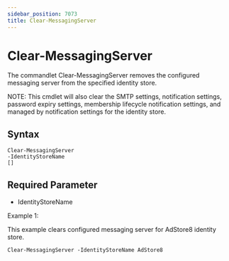 ```yaml
---
sidebar_position: 7073
title: Clear-MessagingServer
---
```


# Clear-MessagingServer

The commandlet Clear-MessagingServer removes the configured messaging server from the specified identity store.

NOTE: This cmdlet will also clear the SMTP settings, notification settings, password expiry settings, membership lifecycle notification settings, and managed by notification settings for the identity store.

## Syntax

```
Clear-MessagingServer  
-IdentityStoreName   
[]
```
## Required Parameter

* IdentityStoreName

Example 1:

This example clears configured messaging server for AdStore8 identity store.

```
Clear-MessagingServer -IdentityStoreName AdStore8
```